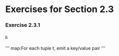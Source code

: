 # Exercises for Section 2.3
### Exercise 2.3.1 
#### i:
'''
map:For each tuple t, emit a key/value pair
'''
 
